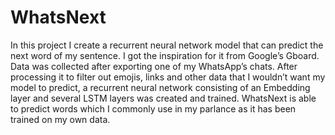 # WhatsNext

In this project I create a recurrent neural network model that can predict the next word of my sentence. I got the inspiration for it from Google’s Gboard. 
Data was collected after exporting one of my WhatsApp’s chats. After processing it to filter out emojis, links and other data that I wouldn’t want my model to predict, a recurrent neural network consisting of an Embedding layer and several LSTM layers was created and trained. 
WhatsNext is able to predict words which I commonly use in my parlance as it has been trained on my own data.
